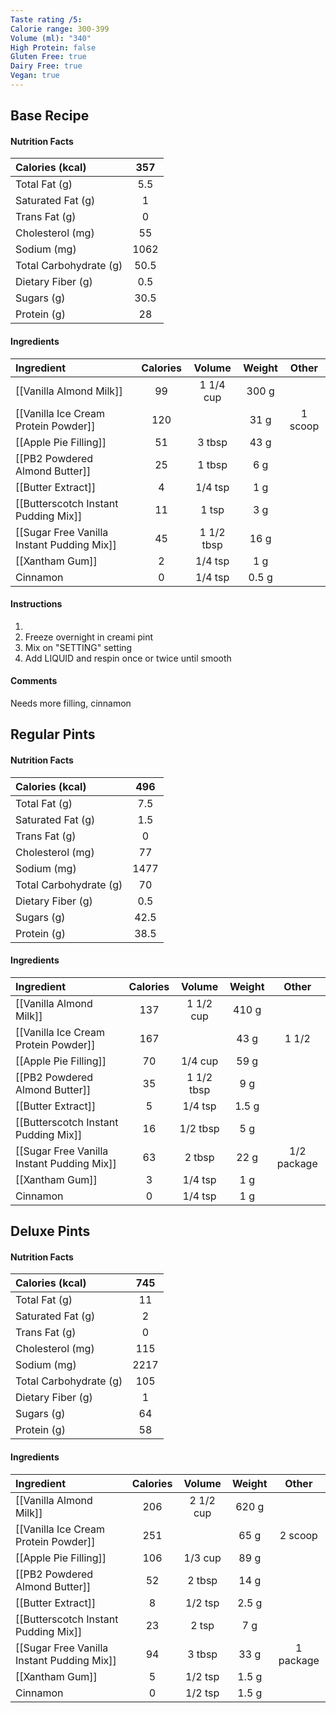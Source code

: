 ```yaml
---
Taste rating /5: 
Calorie range: 300-399
Volume (ml): "340"
High Protein: false
Gluten Free: true
Dairy Free: true
Vegan: true
---
```

## Base Recipe
#### Nutrition Facts
| Calories (kcal) | 357 |
| :-- | :--: |
| Total Fat (g) | 5.5 |
| Saturated Fat (g) | 1 |
| Trans Fat (g) | 0 |
| Cholesterol (mg) | 55 |
| Sodium (mg) | 1062 |
| Total Carbohydrate (g) | 50.5 |
| Dietary Fiber (g) | 0.5 |
| Sugars (g) | 30.5 |
| Protein (g) | 28 |
#### Ingredients
| Ingredient | Calories | Volume | Weight | Other |
| :-- | :--: | :--: | :--: | :--: |
| [[Vanilla Almond Milk]] | 99 | 1 1/4 cup | 300 g | |
| [[Vanilla Ice Cream Protein Powder]] | 120 | | 31 g | 1 scoop |
| [[Apple Pie Filling]] | 51 | 3 tbsp | 43 g | |
| [[PB2 Powdered Almond Butter]] | 25 | 1 tbsp | 6 g | |
| [[Butter Extract]] | 4 | 1/4 tsp | 1 g | |
| [[Butterscotch Instant Pudding Mix]] | 11 | 1 tsp | 3 g |  |
| [[Sugar Free Vanilla Instant Pudding Mix]] | 45 | 1 1/2 tbsp | 16 g |  |
| [[Xantham Gum]] | 2 | 1/4 tsp | 1 g | |
| Cinnamon | 0 | 1/4 tsp | 0.5 g | |
#### Instructions

1. 
2. Freeze overnight in creami pint
3. Mix on "SETTING" setting
4. Add LIQUID and respin once or twice until smooth

#### Comments

Needs more filling, cinnamon

## Regular Pints
#### Nutrition Facts
| Calories (kcal) | 496 |
| :-- | :--: |
| Total Fat (g) | 7.5 |
| Saturated Fat (g) | 1.5 |
| Trans Fat (g) | 0 |
| Cholesterol (mg) | 77 |
| Sodium (mg) | 1477 |
| Total Carbohydrate (g) | 70 |
| Dietary Fiber (g) | 0.5 |
| Sugars (g) | 42.5 |
| Protein (g) | 38.5 |
#### Ingredients
| Ingredient | Calories | Volume | Weight | Other |
| :-- | :--: | :--: | :--: | :--: |
| [[Vanilla Almond Milk]] | 137 | 1 1/2 cup | 410 g | |
| [[Vanilla Ice Cream Protein Powder]] | 167 | | 43 g | 1 1/2 |
| [[Apple Pie Filling]] | 70 | 1/4 cup | 59 g | |
| [[PB2 Powdered Almond Butter]] | 35 | 1 1/2 tbsp | 9 g | |
| [[Butter Extract]] | 5 | 1/4 tsp | 1.5 g | |
| [[Butterscotch Instant Pudding Mix]] | 16 | 1/2 tbsp | 5 g |  |
| [[Sugar Free Vanilla Instant Pudding Mix]] | 63 | 2 tbsp | 22 g | 1/2 package |
| [[Xantham Gum]] | 3 | 1/4 tsp | 1 g | |
| Cinnamon | 0 | 1/4 tsp | 1 g | |

## Deluxe Pints
#### Nutrition Facts
| Calories (kcal) | 745 |
| :-- | :--: |
| Total Fat (g) | 11 |
| Saturated Fat (g) | 2 |
| Trans Fat (g) | 0 |
| Cholesterol (mg) | 115 |
| Sodium (mg) | 2217 |
| Total Carbohydrate (g) | 105 |
| Dietary Fiber (g) | 1 |
| Sugars (g) | 64 |
| Protein (g) | 58 |
#### Ingredients
| Ingredient | Calories | Volume | Weight | Other |
| :-- | :--: | :--: | :--: | :--: |
| [[Vanilla Almond Milk]] | 206 | 2 1/2 cup | 620 g | |
| [[Vanilla Ice Cream Protein Powder]] | 251 | | 65 g | 2 scoop |
| [[Apple Pie Filling]] | 106 | 1/3 cup | 89 g | |
| [[PB2 Powdered Almond Butter]] | 52 | 2 tbsp | 14 g | |
| [[Butter Extract]] | 8 | 1/2 tsp | 2.5 g | |
| [[Butterscotch Instant Pudding Mix]] | 23 | 2 tsp | 7 g |  |
| [[Sugar Free Vanilla Instant Pudding Mix]] | 94 | 3 tbsp | 33 g | 1 package |
| [[Xantham Gum]] | 5 | 1/2 tsp | 1.5 g | |
| Cinnamon | 0 | 1/2 tsp | 1.5 g | |
